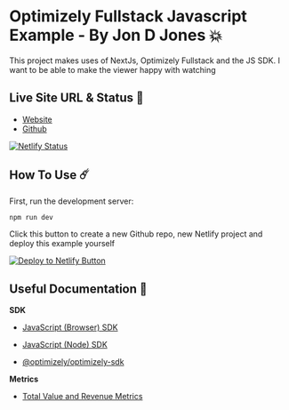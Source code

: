 # Optimizely Fullstack Javascript Example - By Jon D Jones 💥

This project makes uses of NextJs, Optimizely Fullstack and the JS SDK.  I want to be able to make the viewer happy with watching

## Live Site URL & Status 👺

- [Website](https://optimizely-demo.netlify.app/)
- [Github](https://github.com/jondjones-poc/Fullstack-demo)

[![Netlify Status](https://api.netlify.com/api/v1/badges/19b26768-2571-46e7-89b3-eefc07ec35c2/deploy-status)](https://app.netlify.com/sites/optimizely-demo/deploys)

## How To Use ☄️

First, run the development server:

```bash
npm run dev
```

Click this button to create a new Github repo, new Netlify project and deploy this example yourself

[![Deploy to Netlify Button](https://www.netlify.com/img/deploy/button.svg)](https://app.netlify.com/start/deploy?repository=https://github.com/jondjones-poc/Fullstack-demo)

## Useful Documentation 📄

**SDK**

- [JavaScript (Browser) SDK](https://docs.developers.optimizely.com/full-stack/docs/javascript-sdk)

- [JavaScript (Node) SDK](https://docs.developers.optimizely.com/full-stack/docs/javascript-node-sdk)

- [@optimizely/optimizely-sdk](https://www.npmjs.com/package/@optimizely/optimizely-sdk)

**Metrics**

- [Total Value and Revenue Metrics](https://support.optimizely.com/hc/en-us/articles/4410289433229-Total-value-and-other-numeric-metrics)